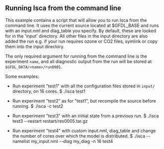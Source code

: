 ## Running Isca from the command line

This example contains a script that will allow you to run Isca from the command line.  It uses the current source located at $GFDL_BASE and runs with an input.nml and diag_table you specify.  By default, these are looked for in the 'input' directory.  All other files in the input directory are also added the run e.g. if your run requires ozone or CO2 files, symlink or copy them into the input directory.

The only required argument for running from the command line is the experiment `name`, and all diagnostic output from the run will be stored at `$GFDL_DATA/<name>/run0001`.

Some examples:

* Run experiment "test1" with all the configuration files stored in `input/` directory, on 16 cores.
        $ ./isca test1

* Run experiment "test2" as for "test1", but recompile the source before running.
        $ ./isca -c test2

* Run experiment "test3" with an initial state from a previous run.
        $ ./isca test3 --restart restart/res0005.tar.gz

* Run experiment "test4" with custom input.nml, diag_table and change the number of cores over which the model is distributed.
        $ ./isca --namelist my_input.nml --diag my_diag -n 16 test4


